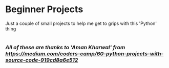 # Beginner Projects
Just a couple of small projects to help me get to grips with this 'Python' thing <br><br>
### _All of these are thanks to 'Aman Kharwal' from https://medium.com/coders-camp/60-python-projects-with-source-code-919cd8a6e512_ ###
